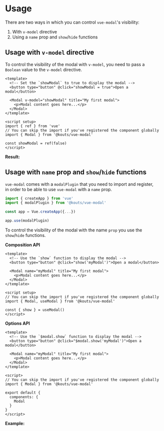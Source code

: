 # Usage

There are two ways in which you can control `vue-modal`'s visibility:

1. With `v-model` directive
2. Using a `name` prop and `show`/`hide` functions

## Usage with `v-model` directive

To control the visibility of the modal with `v-model`, you need to pass a `Boolean` value to the `v-model` directive.

```vue
<template>
  <!-- Set the `showModal` to true to display the modal -->
  <button type="button" @click="showModal = true">Open a modal</button>

  <Modal v-model="showModal" title="My first modal">
    <p>Modal content goes here...</p>
  </Modal>
</template>

<script setup>
import { ref } from 'vue'
// You can skip the import if you've registered the component globally
import { Modal } from '@kouts/vue-modal'

const showModal = ref(false)
</script>
```

**Result:**

<Example1 />

## Usage with `name` prop and `show`/`hide` functions

`vue-modal` comes with a `modalPlugin` that you need to import and register,  
in order to be able to use `vue-modal` with a `name` prop.

```js
import { createApp } from 'vue'
import { modalPlugin } from '@kouts/vue-modal'

const app = Vue.createApp({...})

app.use(modalPlugin)
```

To control the visibility of the modal with the name `prop` you use the `show`/`hide` functions.

**Composition API**

```vue
<template>
  <!-- Use the `show` function to display the modal -->
  <button type="button" @click="show('myModal')">Open a modal</button>

  <Modal name="myModal" title="My first modal">
    <p>Modal content goes here...</p>
  </Modal>
</template>

<script setup>
// You can skip the import if you've registered the component globally
import { Modal, useModal } from '@kouts/vue-modal'

const { show } = useModal()
</script>
```

**Options API**

```vue
<template>
  <!-- Use the `$modal.show` function to display the modal -->
  <button type="button" @click="$modal.show('myModal')">Open a modal</button>

  <Modal name="myModal" title="My first modal">
    <p>Modal content goes here...</p>
  </Modal>
</template>

<script>
// You can skip the import if you've registered the component globally
import { Modal } from '@kouts/vue-modal'

export default {
  components: {
    Modal
  }
}
</script>
```

**Example:**

<Example2 />
